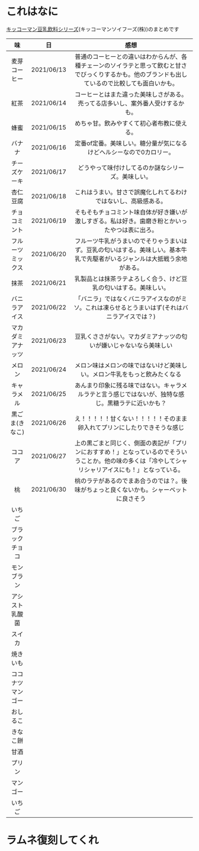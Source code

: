 # これはなに
[キッコーマン豆乳飲料シリーズ](https://www.k-tounyu.jp/lineup/)(キッコーマンソイフーズ(株))のまとめです


|味|日|感想|
|:---:|:---:|:---:|
|麦芽コーヒー|2021/06/13|普通のコーヒーとの違いはわからんが、各種チェーンのソイラテと思って飲むと甘さでびっくりするかも。他のブランドも出しているので比較しても面白いかも。|
|紅茶|2021/06/14|コーヒーとはまた違った美味しさがある。売ってる店多いし、案外番人受けするかも。|
|蜂蜜|2021/06/15|めちゃ甘。飲みやすくて初心者布教に使える。|
|バナナ|2021/06/16|定番of定番。美味しい。糖分量が気になるけどヘルシーなので0カロリー。|
|チーズケーキ|2021/06/17|どうやって味付けしてるのか謎なシリーズ。美味しい。|
|杏仁豆腐|2021/06/18|これはうまい。甘さで誤魔化しれてるわけではないし、高級感ある。|
|チョコミント|2021/06/19|そもそもチョコミント味自体が好き嫌いが激しすぎる。私は好き。歯磨き粉とかいったやつは表に出ろ。|
|フルーツミックス|2021/06/20|フルーツ牛乳がうまいのでそりゃうまいはず。豆乳の匂いはする。美味しい。基本牛乳で先駆者がいるジャンルは大抵戦う余地がある。|
|抹茶|2021/06/21|乳製品とは抹茶ラテよろしく合う、けど豆乳の匂いはする。美味しい。|
|バニラアイス|2021/06/22|「バニラ」ではなくバニラアイスなのがミソ。これは凍らせるとうまいはず(それはバニラアイスでは？)|
|マカダミアナッツ|2021/06/23|豆乳くささがない。マカダミアナッツの匂いが嫌いじゃないなら美味しい|
|メロン|2021/06/24|メロン味はメロンの味ではないけど美味しい。メロン牛乳をもっと飲みたくなる|
|キャラメル|2021/06/25|あんまり印象に残る味ではない。キャラメルラテと言う感じではないが、独特な感じ。黒糖ラテに近いかも？|
|黒ごま(きなこ)|2021/06/26|え！！！！！甘くない！！！！！そのまま卵入れてプリンにしたりできそうな感じ|
|ココア|2021/06/27|上の黒ごまと同じく、側面の表記が「プリンにおすすめ！」となっているのでそういうことか。他の味の多くは「冷やしてシャリシャリアイスにも！」となっている。|
|桃|2021/06/30|桃のラテがあるのでまあ合うのでは？。後味がちょっと良くないかも。シャーベットに良さそう|
|いちご|||
|ブラックチョコ|||
|モンブラン|||
|アシスト乳酸菌|||
|スイカ|||
|焼きいも|||
|ココナツマンゴー|||
|おしるこ|||
|きなこ餅|||
|甘酒|||
|プリン|||
|マンゴー|||
|いちご|||


# ラムネ復刻してくれ
